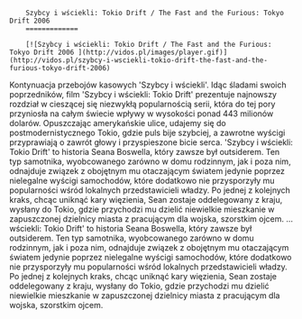 
        Szybcy i wściekli: Tokio Drift / The Fast and the Furious: Tokyo Drift 2006 
        =============
        
        [![Szybcy i wściekli: Tokio Drift / The Fast and the Furious: Tokyo Drift 2006 ](http://vidos.pl/images/player.gif)](http://vidos.pl/szybcy-i-wsciekli-tokio-drift-the-fast-and-the-furious-tokyo-drift-2006)
        
        
 Kontynuacja przebojów kasowych 'Szybcy i wściekli'. Idąc śladami swoich poprzedników, film 'Szybcy i wściekli: Tokio Drift' prezentuje najnowszy rozdział w cieszącej się niezwykłą popularnością serii, która do tej pory przyniosła na całym świecie wpływy w wysokości ponad 443 milionów dolarów. Opuszczając amerykańskie ulice, udajemy się do postmodernistycznego Tokio, gdzie puls bije szybciej, a zawrotne wyścigi przyprawiają o zawrót głowy i przyspieszone bicie serca. 'Szybcy i wściekli: Tokio Drift' to historia Seana Boswella, który zawsze był outsiderem. Ten typ samotnika, wyobcowanego zarówno w domu rodzinnym, jak i poza nim, odnajduje związek z obojętnym mu otaczającym światem jedynie poprzez nielegalne wyścigi samochodów, które dodatkowo nie przysporzyły mu popularności wśród lokalnych przedstawicieli władzy. Po jednej z kolejnych kraks, chcąc uniknąć kary więzienia, Sean zostaje oddelegowany z kraju, wysłany do Tokio, gdzie przychodzi mu dzielić niewielkie mieszkanie w zapuszczonej dzielnicy miasta z pracującym dla wojska, szorstkim ojcem.  ... wściekli: Tokio Drift' to historia Seana Boswella, który zawsze był outsiderem. Ten typ samotnika, wyobcowanego zarówno w domu rodzinnym, jak i poza nim, odnajduje związek z obojętnym mu otaczającym światem jedynie poprzez nielegalne wyścigi samochodów, które dodatkowo nie przysporzyły mu popularności wśród lokalnych przedstawicieli władzy. Po jednej z kolejnych kraks, chcąc uniknąć kary więzienia, Sean zostaje oddelegowany z kraju, wysłany do Tokio, gdzie przychodzi mu dzielić niewielkie mieszkanie w zapuszczonej dzielnicy miasta z pracującym dla wojska, szorstkim ojcem.
    